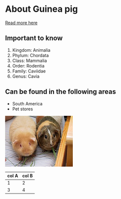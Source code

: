 # About Guinea pig

[Read more here](https://en.wikipedia.org/wiki/Guinea_pig)

## Important to know
1. Kingdom:	Animalia
2. Phylum:	Chordata
3. Class:	Mammalia
4. Order:	Rodentia
5. Family:	Caviidae
6. Genus:	Cavia

## Can be found in the following areas
- South America
- Pet stores

![Image of Guinea pig](/images/img.jpg)

col A | col B
-------|--------
1 | 2
3 | 4
